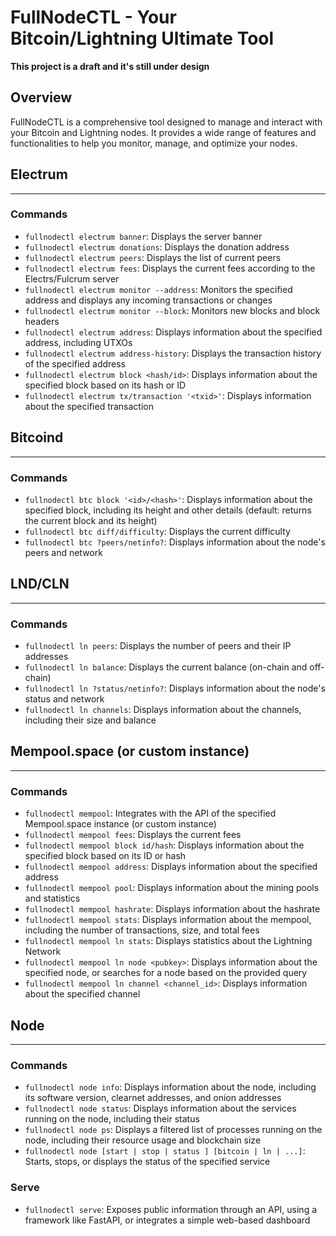 # FullNodeCTL - Your Bitcoin/Lightning Ultimate Tool

**This project is a draft and it's still under design**



## Overview

FullNodeCTL is a comprehensive tool designed to manage and interact with your Bitcoin and Lightning nodes. It provides a wide range of features and functionalities to help you monitor, manage, and optimize your nodes.

## Electrum
------------

### Commands

* `fullnodectl electrum banner`: Displays the server banner
* `fullnodectl electrum donations`: Displays the donation address
* `fullnodectl electrum peers`: Displays the list of current peers
* `fullnodectl electrum fees`: Displays the current fees according to the Electrs/Fulcrum server
* `fullnodectl electrum monitor --address`: Monitors the specified address and displays any incoming transactions or changes
* `fullnodectl electrum monitor --block`: Monitors new blocks and block headers
* `fullnodectl electrum address`: Displays information about the specified address, including UTXOs
* `fullnodectl electrum address-history`: Displays the transaction history of the specified address
* `fullnodectl electrum block <hash/id>`: Displays information about the specified block based on its hash or ID
* `fullnodectl electrum tx/transaction '<txid>'`: Displays information about the specified transaction

## Bitcoind
------------

### Commands

* `fullnodectl btc block '<id>/<hash>'`: Displays information about the specified block, including its height and other details (default: returns the current block and its height)
* `fullnodectl btc diff/difficulty`: Displays the current difficulty
* `fullnodectl btc ?peers/netinfo?`: Displays information about the node's peers and network

## LND/CLN
------------

### Commands

* `fullnodectl ln peers`: Displays the number of peers and their IP addresses
* `fullnodectl ln balance`: Displays the current balance (on-chain and off-chain)
* `fullnodectl ln ?status/netinfo?`: Displays information about the node's status and network
* `fullnodectl ln channels`: Displays information about the channels, including their size and balance

## Mempool.space (or custom instance)
--------------------------------------

### Commands

* `fullnodectl mempool`: Integrates with the API of the specified Mempool.space instance (or custom instance)
* `fullnodectl mempool fees`: Displays the current fees
* `fullnodectl mempool block id/hash`: Displays information about the specified block based on its ID or hash
* `fullnodectl mempool address`: Displays information about the specified address
* `fullnodectl mempool pool`: Displays information about the mining pools and statistics
* `fullnodectl mempool hashrate`: Displays information about the hashrate
* `fullnodectl mempool stats`: Displays information about the mempool, including the number of transactions, size, and total fees
* `fullnodectl mempool ln stats`: Displays statistics about the Lightning Network
* `fullnodectl mempool ln node <pubkey>`: Displays information about the specified node, or searches for a node based on the provided query
* `fullnodectl mempool ln channel <channel_id>`: Displays information about the specified channel

## Node
------

### Commands

* `fullnodectl node info`: Displays information about the node, including its software version, clearnet addresses, and onion addresses
* `fullnodectl node status`: Displays information about the services running on the node, including their status
* `fullnodectl node ps`: Displays a filtered list of processes running on the node, including their resource usage and blockchain size
* `fullnodectl node [start | stop | status ] [bitcoin | ln | ...]`: Starts, stops, or displays the status of the specified service

### Serve

* `fullnodectl serve`: Exposes public information through an API, using a framework like FastAPI, or integrates a simple web-based dashboard
